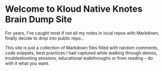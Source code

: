 # Welcome to Kloud Native Knotes Brain Dump Site

For years, I've caught most if not all my notes in local repos with Markdown, 
finally decide to drop into public repo...

This site is just a collection of Markdown files filled with random comments, 
code snippets, best practices I had captured while walking through demos, troubleshooting sessions, 
educational walkthroughs or from reading - do with it what you want.